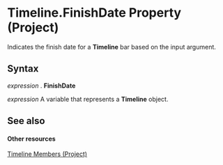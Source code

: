 
# Timeline.FinishDate Property (Project)

Indicates the finish date for a  **Timeline** bar based on the input argument.


## Syntax

 _expression_ . **FinishDate**

 _expression_ A variable that represents a **Timeline** object.


## See also


#### Other resources


[Timeline Members (Project)](ac50eced-d876-ee09-f8f4-01fb2272ddf0.md)
